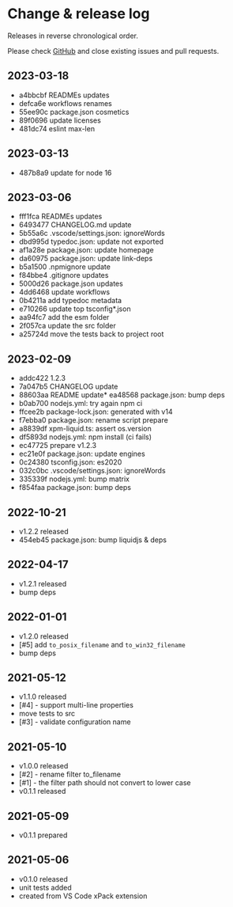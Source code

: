 # Change & release log

Releases in reverse chronological order.

Please check
[GitHub](https://github.com/xpack/xpm-liquid-ts/issues)
and close existing issues and pull requests.

## 2023-03-18

* a4bbcbf READMEs updates
* defca6e workflows renames
* 55ee90c package.json cosmetics
* 89f0696 update licenses
* 481dc74 eslint max-len

## 2023-03-13

* 487b8a9 update for node 16

## 2023-03-06

* fff1fca READMEs updates
* 6493477 CHANGELOG.md update
* 5b55a6c .vscode/settings.json: ignoreWords
* dbd995d typedoc.json: update not exported
* af1a28e package.json: update homepage
* da60975 package.json: update link-deps
* b5a1500 .npmignore update
* f84bbe4 .gitignore updates
* 5000d26 package.json updates
* 4dd6468 update workflows
* 0b4211a add typedoc metadata
* e710266 update top tsconfig*.json
* aa94fc7 add the esm folder
* 2f057ca update the src folder
* a25724d move the tests back to project root

## 2023-02-09

* addc422 1.2.3
* 7a047b5 CHANGELOG update
* 88603aa README update* ea48568 package.json: bump deps
* b0ab700 nodejs.yml: try again npm ci
* ffcee2b package-lock.json: generated with v14
* f7ebba0 package.json: rename script prepare
* a8839df xpm-liquid.ts: assert os.version
* df5893d nodejs.yml: npm install (ci fails)
* ec47725 prepare v1.2.3
* ec21e0f package.json: update engines
* 0c24380 tsconfig.json: es2020
* 032c0bc .vscode/settings.json: ignoreWords
* 335339f nodejs.yml: bump matrix
* f854faa package.json: bump deps

## 2022-10-21

* v1.2.2 released
* 454eb45 package.json: bump liquidjs & deps

## 2022-04-17

* v1.2.1 released
* bump deps

## 2022-01-01

* v1.2.0 released
* [#5] add `to_posix_filename` and `to_win32_filename`
* bump deps

## 2021-05-12

* v1.1.0 released
* [#4] - support multi-line properties
* move tests to src
* [#3] - validate configuration name

## 2021-05-10

* v1.0.0 released
* [#2] - rename filter to_filename
* [#1] - the filter path should not convert to lower case
* v0.1.1 released

## 2021-05-09

* v0.1.1 prepared

## 2021-05-06

* v0.1.0 released
* unit tests added
* created from VS Code xPack extension
